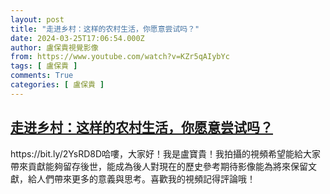 ```yaml
---
layout: post
title: "走进乡村：这样的农村生活，你愿意尝试吗？"
date: 2024-03-25T17:06:54.000Z
author: 盧保貴視覺影像
from: https://www.youtube.com/watch?v=KZr5qAIybYc
tags: [ 盧保貴 ]
comments: True
categories: [ 盧保貴 ]
---
```

<!--1711386414000-->
[走进乡村：这样的农村生活，你愿意尝试吗？](https://www.youtube.com/watch?v=KZr5qAIybYc)
------

<div>
https://bit.ly/2YsRD8D哈嘍，大家好！我是盧寶貴！我拍攝的視頻希望能給大家帶來貢獻能夠留存後世，能成為後人對現在的歷史參考期待影像能為將來保留文獻，給人們帶來更多的意義與思考。喜歡我的視頻記得評論哦！
</div>
